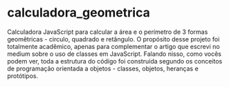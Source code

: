 # calculadora_geometrica

Calculadora JavaScript para calcular a área e o perímetro de 3 formas geomêtricas - circulo, quadrado e retângulo. O propósito desse projeto foi totalmente acadêmico, apenas para complementar o artigo que escrevi no medium sobre o uso de classes em JavaScript. Falando nisso, como vocês podem ver, toda a estrutura do código foi construída segundo os conceitos de programação orientada a objetos - classes, objetos, heranças e protótipos. 



